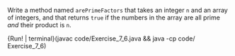 Write a method named `arePrimeFactors` that takes an integer `n` and an array of integers, and that returns `true` if the numbers in the array are all prime *and* their product is `n`.

{Run! | terminal}(javac code/Exercise_7_6.java && java -cp code/ Exercise_7_6)

